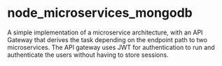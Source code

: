 # node_microservices_mongodb
A simple implementation of a microservice architecture, with an API Gateway that derives the task depending on the endpoint path to two microservices. The API gateway uses JWT for authentication to run and authenticate the users without having to store sessions.
